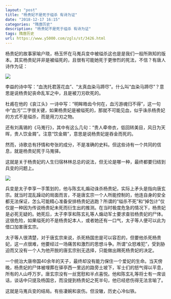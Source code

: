 ```yaml
---
layout: "post"
title: "杨贵妃不是死于缢杀 有诗为证"
date: "2018-12-17 16:15"
categories: "隋唐历史"
description: "杨贵妃不是死于缢杀 有诗为证"
tags: 隋唐历史
url: https://www.y5000.com/zgls/st/3426.html
---
```






杨贵妃的故事家喻户晓，杨玉怀在马嵬兵变中被缢杀这也是是我们一般所熟知的版本。其实杨贵妃并非是被缢死的，且很有可能她死于更惨烈的死法，不信？有唐人诗作为证：

![](https://img.y5000.com/uploads/allimg/161012/6-1610121006323E.jpg)

李益的诗中写：“血洗托君莲花血”、“太真血染马蹄尽”。什么叫“血染马蹄尽”？意思是说杨贵妃丧命乱军之中，且是被刀刃砍死的。

杜甫在他的《哀江头》一诗中写：“明眸皓齿今何在，血污游魂归不得”，这一句中“血污”二字很关键，如果杨贵妃是被缢死的，那就不可能见血，似乎诛杀杨贵妃的方式不是缢杀，而是用刀刃之物。

还有刘禹锡的《马嵬行》，其中有这么几句：“贵人牵帝衣，低回转美目，风日为天晖，贵人饮金屑”。注意“饮金屑”，意思是说杨贵妃是吞金而死的。

然而，诗歌总有抒情和夸张的成分，不是准确的史料。但这些诗有一个共同的信息，就是杨贵妃死于马嵬驿。

这就是关于杨贵妃的人生归宿林林总总的说法，但无论是哪一种，最终都要归结到兵变的问题上。

![](https://img.y5000.com/uploads/allimg/161012/6-161012100GY55.jpg)

兵变是太子李享一手策划的，他与陈玄礼煽动诛杀杨贵妃，实际上矛头是指向唐玄宗。就当时混乱躁动的局面而言，不是唐玄宗一个人所能控制的，他连自身的安全都无法保证，怎么可能精心准备安排杨贵妃逃跑？所谓的“缢杀不死”和“掉包计”仅仅是一种因为传说杨贵妃未死而衍生出的推测。在当时极度危急的情况下，杨贵妃是必死无疑的。她死后，太子李享和陈玄礼等人煽动军士要求查验杨贵妃的尸体。这很危险，如果缢死的不是杨贵妃本人，或者她还有一口气，太子等人便可以此为借口加害唐玄宗。

太子等人很清楚，对于唐玄宗来说，杀死杨国忠是可以容忍的，但要他杀死杨贵妃，这一点很难，他要经过一场痛苦和激烈的思想斗争。所谓“众怒难犯”，受到胁迫而又没有一个人为他开脱的唐玄宗别无选择，只能做出赐死杨贵妃的决定。

一个统治大唐帝国40余年的天子，最终却没有能力保住一个爱妃的生命。当天傍晚，杨贵妃的尸体被埋葬在驿亭西一里远的路旁土坡下，军士们的怒气得以平息，所有的人山呼万岁。唐玄宗没有一丝宽慰和半点喜悦。他和陈玄礼等将士有一席谈话，谈话中只提及杨国忠，而没提到杨贵妃之死半句，他已经悲伤得无法言喻了。

这就是马嵬兵变的结局。有些凄婉和哀伤。但没辙，历史心冷似铁。

  
